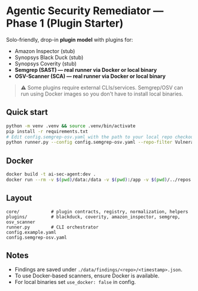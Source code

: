# Agentic Security Remediator — Phase 1 (Plugin Starter)

Solo-friendly, drop-in **plugin model** with plugins for:
- Amazon Inspector (stub)
- Synopsys Black Duck (stub)
- Synopsys Coverity (stub)
- **Semgrep (SAST) — real runner via Docker or local binary**
- **OSV-Scanner (SCA) — real runner via Docker or local binary**

> ⚠️ Some plugins require external CLIs/services. Semgrep/OSV can run using Docker images so you don't have to install local binaries.

## Quick start
```bash
python -m venv .venv && source .venv/bin/activate
pip install -r requirements.txt
# Edit config.semgrep-osv.yaml with the path to your local repo checkout
python runner.py --config config.semgrep-osv.yaml --repo-filter VulnerableApp
```

## Docker
```bash
docker build -t ai-sec-agent:dev .
docker run --rm -v $(pwd)/data:/data -v $(pwd):/app -v $(pwd)/../repos:/repos ai-sec-agent:dev python /app/runner.py --config /app/config.semgrep-osv.yaml --repo-filter VulnerableApp
```

## Layout
```
core/            # plugin contracts, registry, normalization, helpers
plugins/         # blackduck, coverity, amazon_inspector, semgrep, osv_scanner
runner.py        # CLI orchestrator
config.example.yaml
config.semgrep-osv.yaml
```

## Notes
- Findings are saved under `./data/findings/<repo>/<timestamp>.json`.
- To use Docker-based scanners, ensure Docker is available.
- For local binaries set `use_docker: false` in config.
